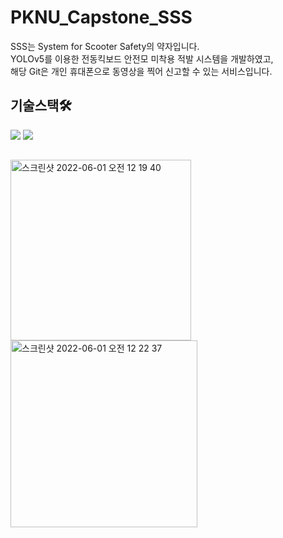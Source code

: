 # PKNU_Capstone_SSS
SSS는 System for Scooter Safety의 약자입니다. <br/>
YOLOv5를 이용한 전동킥보드 안전모 미착용 적발 시스템을 개발하였고, <br/>
해당 Git은 개인 휴대폰으로 동영상을 찍어 신고할 수 있는 서비스입니다. <br/>

## 기술스택🛠 <br/>
 <img src="https://img.shields.io/badge/iOS-000000?style=for-the-badge&logo=python&logoColor=white">
 <img src="https://img.shields.io/badge/Swift-F05138?style=for-the-badge&logo=python&logoColor=white">

## 
 <img width="289" alt="스크린샷 2022-06-01 오전 12 19 40" src="https://user-images.githubusercontent.com/98341623/171209413-d8c6fdc4-2da0-432f-8e9b-88ba6d54187f.png">
 
<img width="299" alt="스크린샷 2022-06-01 오전 12 22 37" src="https://user-images.githubusercontent.com/98341623/171210075-0d054f8e-874c-4793-8189-2ad1975aa9c7.png">
